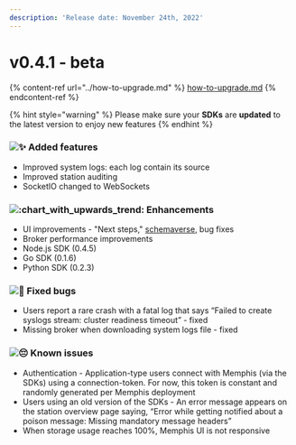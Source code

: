 ```yaml
---
description: 'Release date: November 24th, 2022'
---
```


# v0.4.1 - beta

{% content-ref url="../how-to-upgrade.md" %}
[how-to-upgrade.md](../how-to-upgrade.md)
{% endcontent-ref %}

{% hint style="warning" %}
Please make sure your **SDKs** are **updated** to the latest version to enjoy new features
{% endhint %}

### ![:sparkles:](https://a.slack-edge.com/production-standard-emoji-assets/14.0/apple-medium/2728.png) Added features

* Improved system logs: each log contain its source
* Improved station auditing
* SocketIO changed to WebSockets

### ![:chart\_with\_upwards\_trend:](https://a.slack-edge.com/production-standard-emoji-assets/14.0/apple-medium/1f4c8.png) Enhancements

* UI improvements - "Next steps," [schemaverse](../../memphis/schemaverse-schema-management/), bug fixes
* Broker performance improvements
* Node.js SDK (0.4.5)
* Go SDK (0.1.6)
* Python SDK (0.2.3)

### ![:bug:](https://a.slack-edge.com/production-standard-emoji-assets/14.0/apple-medium/1f41b.png) Fixed bugs

* Users report a rare crash with a fatal log that says “Failed to create syslogs stream: cluster readiness timeout” - fixed
* Missing broker when downloading system logs file - fixed

### ![:pensive:](https://a.slack-edge.com/production-standard-emoji-assets/14.0/apple-medium/1f614.png) Known issues

* Authentication - Application-type users connect with Memphis (via the SDKs) using a connection-token. For now, this token is constant and randomly generated per Memphis deployment
* Users using an old version of the SDKs - An error message appears on the station overview page saying, “Error while getting notified about a poison message: Missing mandatory message headers”
* When storage usage reaches 100%, Memphis UI is not responsive
